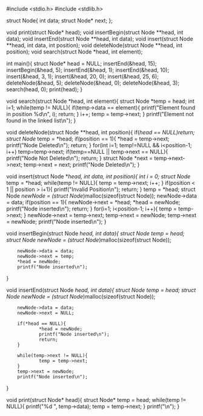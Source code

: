 #include <stdio.h>
#include <stdlib.h>

struct Node{
        int data;
        struct Node* next;
};

void print(struct Node* head);
void insertBegin(struct Node **head, int data);
void insertEnd(struct Node **head, int data);
void insert(struct Node **head, int data, int position);
void deleteNode(struct Node **head, int position);
void search(struct Node *head, int element);

int main(){
        struct Node* head = NULL;
        insertEnd(&head, 15);
        insertBegin(&head, 5);
        insertEnd(&head, 1);
        insertEnd(&head, 10);
        insert(&head, 3, 1);
        insert(&head, 20, 0);
        insert(&head, 25, 6);
        deleteNode(&head, 5);
        deleteNode(&head, 0);
        deleteNode(&head, 3);
        search(head, 0);
        print(head);
}

void search(struct Node *head, int element){
        struct Node *temp = head;
        int i=1;
        while(temp != NULL){
                if(temp->data == element){
                        printf("Element found in position %d\n", i);
                        return;
                }
                i++;
                temp = temp->next;
        }
        printf("Element not found in the linked list\n");
}

void deleteNode(struct Node **head, int position){
        if(*head == NULL)return;
        struct Node* temp = *head;
        if(position == 1){
                *head = temp->next;
                printf("Node Deleted\n");
                return;
        }
        for(int i=1; temp!=NULL && i<position-1; i++)
                temp=temp->next;
        if(temp==NULL || temp->next == NULL){
                printf("Node Not Deleted\n");
                return;
        }
        struct Node *next = temp->next->next;
        temp->next = next;
        printf("Node Deleted\n");
}

void insert(struct Node **head, int data, int position){
        int i = 0;
        struct Node* temp = *head;
        while(temp != NULL){
                temp = temp->next;
                i++;
        }
        if(position < 1 || position > i+1){
                printf("Invalid Position\n");
                return;
        }
        temp = *head;
        struct Node *newNode = (struct Node*)malloc(sizeof(struct Node));
        newNode->data = data;
        if(position == 1){
                newNode->next = *head;
                *head = newNode;
                printf("Node inserted\n");
                return;
        }
        for(i=1; i<position-1; i++){
                temp = temp->next;
        }
        newNode->next = temp->next;
        temp->next = newNode;
        temp->next = newNode;
        printf("Node inserted\n");
}

void insertBegin(struct Node **head, int data){
        struct Node* temp = *head;
        struct Node* newNode = (struct Node*)malloc(sizeof(struct Node));

        newNode->data = data;
        newNode->next = temp;
        *head = newNode;
        printf("Node inserted\n");
}

void insertEnd(struct Node **head, int data){
        struct Node* temp = *head;
        struct Node* newNode = (struct Node*)malloc(sizeof(struct Node));

        newNode->data = data;
        newNode->next = NULL;

        if(*head == NULL){
                *head = newNode;
                printf("Node inserted\n");
                return;
        }

        while(temp->next != NULL){
                temp = temp->next;
        }
        temp->next = newNode;
        printf("Node inserted\n");
}

void print(struct Node* head){
        struct Node* temp = head;
        while(temp != NULL){
                printf("%d ", temp->data);
                temp = temp->next;
        }
        printf("\n");
}
